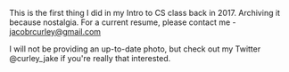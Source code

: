 This is the first thing I did in my Intro to CS class back in 2017. Archiving it because nostalgia. For a current resume, please contact me - jacobrcurley@gmail.com

I will not be providing an up-to-date photo, but check out my Twitter @curley_jake if you're really that interested.
